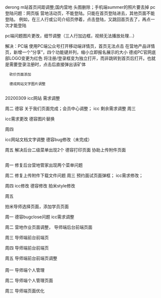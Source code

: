 derong 
  m站首页间距调整;国内营地 头图删除；手机端summer的照片要去掉
  pc登陆问题：网页版 营地活动页，不能登陆。只能在首页登陆进去，其他页面不能登陆。
例如，在三人行或公司介绍页停着，点击登陆，又跳回首页去了，再点一次才能登陆

pc端问题图片更改，细节调整（三人行加边框，视频无法播放处理...）

解决：PC端 使用PC端公众号打开移动端详情页，首页无法点击
      在营地产品详情页，新增一个“分享”，四个功能键并列，缩小立即报名展示的大小
      德戎PC官网底部LOGO变更为红色
      将注册/登录框变为独立打开，而非跳转到首页后打开。也就是需要登录注册时，点击后直接弹出该矿体

      砍价页面添加

      德戎网站文字图片调整


##

20200309
icc网站 需求调整

周二
德容 关于我们页面完成；会员中心调整；
icc 剩余需求调整
周三

icc需求更改
德容图片替换

周四

icc网站文档文字调整
德容bug修改（未完成）

周五
解决后台二级菜单出现2个
德容打印页面
协助上传附件页面

##

周一
修复后台营地管家出现两个菜单问题

周二
修复上传附件下载文件问题
周三
预约面试页面弹框；
icc需求修改；

周四
icc修改
德容修改
拍米style修改

周五

拍米导师选择页面，添加学员页面



周一
德容bugclose问题
icc需求调整

周二
营地作业页面调整，
导师端后台前端页面

周三
导师端前台前端页

周四
导师端前台前端页

周五
导师端前台前端页调整



####
周一
导师端个人管理

周二
导师端个人管理页面

周三
导师端页面优化